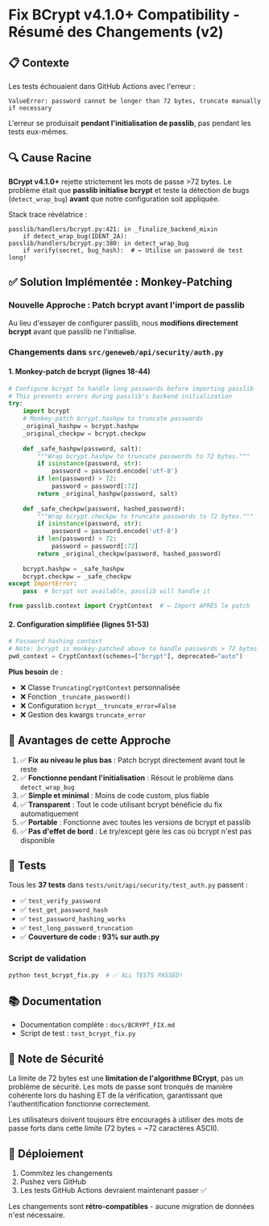 # Fix BCrypt v4.1.0+ Compatibility - Résumé des Changements (v2)

## 📋 Contexte
Les tests échouaient dans GitHub Actions avec l'erreur :
```
ValueError: password cannot be longer than 72 bytes, truncate manually if necessary
```

L'erreur se produisait **pendant l'initialisation de passlib**, pas pendant les tests eux-mêmes.

## 🔍 Cause Racine

**BCrypt v4.1.0+** rejette strictement les mots de passe >72 bytes. Le problème était que **passlib initialise bcrypt** et teste la détection de bugs (`detect_wrap_bug`) **avant** que notre configuration soit appliquée.

Stack trace révélatrice :
```
passlib/handlers/bcrypt.py:421: in _finalize_backend_mixin
    if detect_wrap_bug(IDENT_2A):
passlib/handlers/bcrypt.py:380: in detect_wrap_bug
    if verify(secret, bug_hash):  # ← Utilise un password de test long!
```

## ✅ Solution Implémentée : Monkey-Patching

### Nouvelle Approche : Patch bcrypt **avant** l'import de passlib

Au lieu d'essayer de configurer passlib, nous **modifions directement bcrypt** avant que passlib ne l'initialise.

### Changements dans `src/geneweb/api/security/auth.py`

#### 1. Monkey-patch de bcrypt (lignes 18-44)
```python
# Configure bcrypt to handle long passwords before importing passlib
# This prevents errors during passlib's backend initialization
try:
    import bcrypt
    # Monkey-patch bcrypt.hashpw to truncate passwords
    _original_hashpw = bcrypt.hashpw
    _original_checkpw = bcrypt.checkpw
    
    def _safe_hashpw(password, salt):
        """Wrap bcrypt.hashpw to truncate passwords to 72 bytes."""
        if isinstance(password, str):
            password = password.encode('utf-8')
        if len(password) > 72:
            password = password[:72]
        return _original_hashpw(password, salt)
    
    def _safe_checkpw(password, hashed_password):
        """Wrap bcrypt.checkpw to truncate passwords to 72 bytes."""
        if isinstance(password, str):
            password = password.encode('utf-8')
        if len(password) > 72:
            password = password[:72]
        return _original_checkpw(password, hashed_password)
    
    bcrypt.hashpw = _safe_hashpw
    bcrypt.checkpw = _safe_checkpw
except ImportError:
    pass  # bcrypt not available, passlib will handle it

from passlib.context import CryptContext  # ← Import APRÈS le patch
```

#### 2. Configuration simplifiée (lignes 51-53)
```python
# Password hashing context
# Note: bcrypt is monkey-patched above to handle passwords > 72 bytes
pwd_context = CryptContext(schemes=["bcrypt"], deprecated="auto")
```

**Plus besoin** de :
- ❌ Classe `TruncatingCryptContext` personnalisée
- ❌ Fonction `_truncate_password()` 
- ❌ Configuration `bcrypt__truncate_error=False`
- ❌ Gestion des kwargs `truncate_error`

## 🎯 Avantages de cette Approche

1. ✅ **Fix au niveau le plus bas** : Patch bcrypt directement avant tout le reste
2. ✅ **Fonctionne pendant l'initialisation** : Résout le problème dans `detect_wrap_bug`
3. ✅ **Simple et minimal** : Moins de code custom, plus fiable
4. ✅ **Transparent** : Tout le code utilisant bcrypt bénéficie du fix automatiquement
5. ✅ **Portable** : Fonctionne avec toutes les versions de bcrypt et passlib
6. ✅ **Pas d'effet de bord** : Le try/except gère les cas où bcrypt n'est pas disponible

## 🧪 Tests

Tous les **37 tests** dans `tests/unit/api/security/test_auth.py` passent :
- ✅ `test_verify_password` 
- ✅ `test_get_password_hash`
- ✅ `test_password_hashing_works` 
- ✅ `test_long_password_truncation`
- ✅ **Couverture de code : 93% sur auth.py**

### Script de validation
```bash
python test_bcrypt_fix.py  # ✅ ALL TESTS PASSED!
```

## 📚 Documentation

- Documentation complète : `docs/BCRYPT_FIX.md`
- Script de test : `test_bcrypt_fix.py`

## 🔐 Note de Sécurité

La limite de 72 bytes est une **limitation de l'algorithme BCrypt**, pas un problème de sécurité. Les mots de passe sont tronqués de manière cohérente lors du hashing ET de la vérification, garantissant que l'authentification fonctionne correctement.

Les utilisateurs doivent toujours être encouragés à utiliser des mots de passe forts dans cette limite (72 bytes = ~72 caractères ASCII).

## 🚀 Déploiement

1. Commitez les changements
2. Pushez vers GitHub
3. Les tests GitHub Actions devraient maintenant passer ✅

Les changements sont **rétro-compatibles** - aucune migration de données n'est nécessaire.
